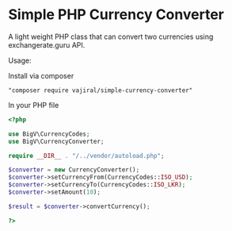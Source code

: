 # Simple PHP Currency Converter
A light weight PHP class that can convert two currencies using exchangerate.guru API.

Usage:

Install via composer

```"composer require vajiral/simple-currency-converter"```

In your PHP file

```php
<?php

use BigV\CurrencyCodes;
use BigV\CurrencyConverter;

require __DIR__ . "/../vendor/autoload.php";

$converter = new CurrencyConverter();
$converter->setCurrencyFrom(CurrencyCodes::ISO_USD);
$converter->setCurrencyTo(CurrencyCodes::ISO_LKR);
$converter->setAmount(10);

$result = $converter->convertCurrency();

?>
```
